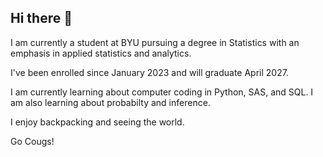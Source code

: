 ## Hi there 👋

I am currently a student at BYU pursuing a degree in Statistics with an emphasis in applied statistics and analytics.

I've been enrolled since January 2023 and will graduate April 2027.

I am currently learning about computer coding in Python, SAS, and SQL. I am also learning about probabilty and inference.

I enjoy backpacking and seeing the world.

Go Cougs!

<!--
**stutzmanmichael/stutzmanmichael** is a ✨ _special_ ✨ repository because its `README.md` (this file) appears on your GitHub profile.

Here are some ideas to get you started:

- 🔭 I’m currently working on ...
- 🌱 I’m currently learning ...
- 👯 I’m looking to collaborate on ...
- 🤔 I’m looking for help with ...
- 💬 Ask me about ...
- 📫 How to reach me: ...
- 😄 Pronouns: ...
- ⚡ Fun fact: ...
-->
